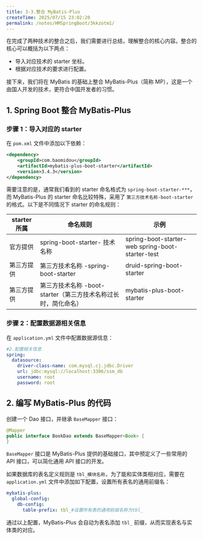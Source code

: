 ```yaml
---
title: 3-3.整合 MyBatis-Plus
createTime: 2025/07/15 23:02:20
permalink: /notes/HMSpringBoot/3kkzotm1/
---
```

在完成了两种技术的整合之后，我们需要进行总结，理解整合的核心内容。整合的核心可以概括为以下两点：

- 导入对应技术的 starter 坐标。
- 根据对应技术的要求进行配置。

接下来，我们将在 MyBatis 的基础上整合 MyBatis-Plus（简称 MP），这是一个由国人开发的技术，更符合中国开发者的习惯。

## 1. Spring Boot 整合 MyBatis-Plus

### **步骤 1：导入对应的 starter**

在 `pom.xml` 文件中添加以下依赖：

```xml
<dependency>
	<groupId>com.baomidou</groupId>
	<artifactId>mybatis-plus-boot-starter</artifactId>
	<version>3.4.3</version>
</dependency>
```

需要注意的是，通常我们看到的 starter 命名格式为 `spring-boot-starter-***`，而 MyBatis-Plus 的 starter 命名比较特殊，采用了 `第三方技术名称-boot-starter` 的格式。以下是不同情况下 starter 的命名规则：

| starter 所属 | 命名规则                                   | 示例                                                |
| ---------- | -------------------------------------- | ------------------------------------------------- |
| 官方提供       | spring-boot-starter- 技术名称              | spring-boot-starter-web  spring-boot-starter-test |
| 第三方提供      | 第三方技术名称 -spring-boot-starter           | druid-spring-boot-starter                         |
| 第三方提供      | 第三方技术名称 -boot-starter（第三方技术名称过长时，简化命名） | mybatis-plus-boot-starter                         |

### **步骤 2：配置数据源相关信息**

在 `application.yml` 文件中配置数据源信息：

```yaml
#2.配置相关信息
spring:
  datasource:
	driver-class-name: com.mysql.cj.jdbc.Driver
	url: jdbc:mysql://localhost:3306/ssm_db
	username: root
	password: root
```

## 2. 编写 MyBatis-Plus 的代码

创建一个 Dao 接口，并继承 `BaseMapper` 接口：

```java
@Mapper
public interface BookDao extends BaseMapper<Book> {
}
```

`BaseMapper` 接口是 MyBatis-Plus 提供的基础接口，其中预定义了一些常用的 API 接口，可以简化通用 API 接口的开发。

如果数据库的表名定义规则是 `tbl_模块名称`，为了能和实体类相对应，需要在 `application.yml` 文件中添加如下配置，设置所有表名的通用前缀名：

```yaml
mybatis-plus:
  global-config:
    db-config:
      table-prefix: tbl_#设置所有表的通用前缀名称为tbl_
```

通过以上配置，MyBatis-Plus 会自动为表名添加 `tbl_` 前缀，从而实现表名与实体类的对应。
